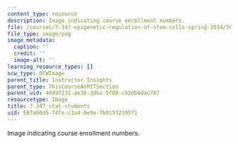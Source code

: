 ```yaml
---
content_type: resource
description: Image indicating course enrollment numbers.
file: /courses/7-347-epigenetic-regulation-of-stem-cells-spring-2014/587a60d574fec3a40e9efb9157239571_7-347_stat-students.png
file_type: image/png
image_metadata:
  caption: ''
  credit: ''
  image-alt: ''
learning_resource_types: []
ocw_type: OCWImage
parent_title: Instructor Insights
parent_type: ThisCourseAtMITSection
parent_uid: 4dd97231-ae38-3dba-5f80-c530b6dac767
resourcetype: Image
title: 7-347_stat-students
uid: 587a60d5-74fe-c3a4-0e9e-fb9157239571
---
```

Image indicating course enrollment numbers.

